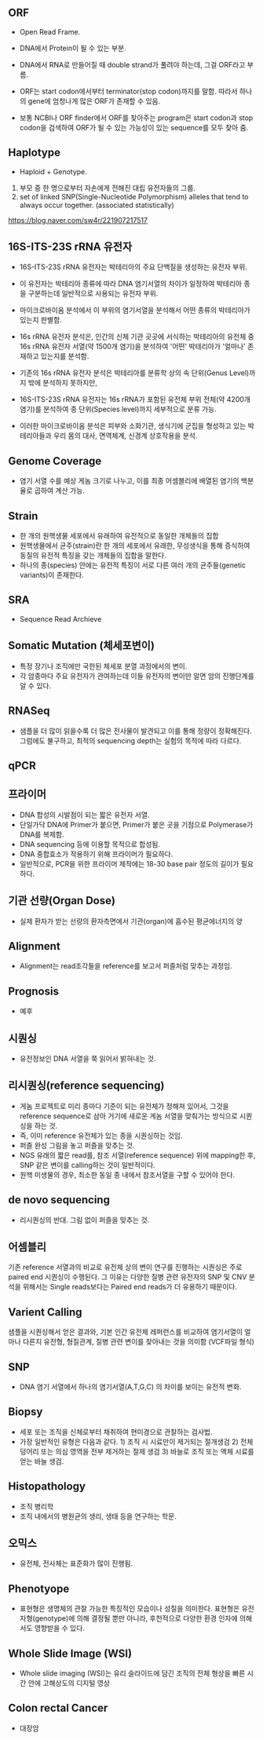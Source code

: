 
## ORF

- Open Read Frame.
- DNA에서 Protein이 될 수 있는 부분.

- DNA에서 RNA로 만들어질 때 double strand가 풀려야 하는데, 그걸 ORF라고 부름.
- ORF는 start codon에서부터 terminator(stop codon)까지를 말함. 따라서 하나의 gene에 엄청나게 많은 ORF가 존재할 수 있음.
- 보통 NCBI나 ORF finder에서 ORF를 찾아주는 program은 start codon과 stop codon을 검색하여 ORF가 될 수 있는 가능성이 있는 sequence를 모두 찾아 줌.

## Haplotype 
- Haploid + Genotype.
1. 부모 중 한 명으로부터 자손에게 전해진 대립 유전자들의 그룹.
2. set of linked SNP(Single-Nucleotide Polymorphism) alleles that tend to always occur together. (associated statistically)

https://blog.naver.com/sw4r/221907217517

## 16S-ITS-23S rRNA 유전자
- 16S-ITS-23S rRNA 유전자는 박테리아의 주요 단백질을 생성하는 유전자 부위. 
- 이 유전자는 박테리아 종류에 따라 DNA 염기서열의 차이가 일정하여 박테리아 종을 구분하는데 일반적으로 사용되는 유전자 부위.
- 마이크로바이옴 분석에서 이 부위의 염기서열을 분석해서 어떤 종류의 박테리아가 있는지 판별함. 

- 16s rRNA 유전자 분석은, 인간의 신체 기관 곳곳에 서식하는 박테리아의 유전체 중 16s rRNA 유전자 서열(약 1500개 염기)을 분석하여 '어떤' 박테리아가 '얼마나' 존재하고 있는지를 분석함. 
- 기존의 16s rRNA 유전자 분석은 박테리아를 분류학 상의 속 단위(Genus Level)까지 밖에 분석하지 못하지만, 
- 16S-ITS-23S rRNA 유전자는 16s rRNA가 포함된 유전체 부위 전체(약 4200개 염기)를 분석하여 종 단위(Species level)까지 세부적으로 분류 가능. 
- 이러한 마이크로바이옴 분석은 피부와 소화기관, 생식기에 군집을 형성하고 있는 박테리아들과 우리 몸의 대사, 면역체계, 신경계 상호작용을 분석.



## Genome Coverage
- 염기 서열 수를 예상 게놈 크기로 나누고, 이를 최종 어셈블리에 배열된 염기의 백분율로 곱하여 계산 가능.


## Strain
- 한 개의 원핵생물 세포에서 유래하여 유전적으로 동일한 개체들의 집합
- 원핵생물에서 균주(strain)란 한 개의 세포에서 유래한, 무성생식을 통해 증식하여 동질의 유전적 특징을 갖는 개체들의 집합을 말한다. 
- 하나의 종(species) 안에는 유전적 특징이 서로 다른 여러 개의 균주들(genetic variants)이 존재한다. 

## SRA
- Sequence Read Archieve 


## Somatic Mutation (체세포변이)
- 특정 장기나 조직에만 국한된 체세포 분열 과정에서의 변이.
- 각 암종마다 주요 유전자가 관여하는데 이들 유전자의 변이만 알면 암의 진행단계를 알 수 있다.

## RNASeq
- 샘플을 더 많이 읽을수록 더 많은 전사물이 발견되고 이를 통해 정량이 정확해진다. 그럼에도 불구하고, 최적의 sequencing depth는 실험의 목적에 따라 다르다.

## qPCR


## 프라이머
- DNA 합성의 시발점이 되는 짧은 유전자 서열.
- 단일가닥 DNA에 Primer가 붙으면, Primer가 붙은 곳을 기점으로 Polymerase가 DNA를 복제함.
- DNA sequencing 등에 이용할 목적으로 합성됨.
- DNA 중합효소가 작용하기 위해 프라이머가 필요하다.
- 일반적으로, PCR을 위한 프라이머 제작에는 18-30 base pair 정도의 길이가 필요하다.


## 기관 선량(Organ Dose)
- 실제 환자가 받는 선량의 환자측면에서 기관(organ)에 흡수된 평균에너지의 양

## Alignment
- Alignment는 read조각들을 reference를 보고서 퍼즐처럼 맞추는 과정임.

## Prognosis 
- 예후

## 시퀀싱
- 유전정보인 DNA 서열을 쭉 읽어서 밝혀내는 것. 

## 리시퀀싱(reference sequencing)
- 게놈 프로젝트로 미리 종마다 기준이 되는 유전체가 정해져 있어서, 그것을 reference sequence로 삼아 거기에 새로운 게놈 서열을 맞춰가는 방식으로 시퀀싱을 하는 것.
- 즉, 이미 reference 유전체가 있는 종을 시퀀싱하는 것임.
- 퍼즐 완성 그림을 놓고 퍼즐을 맞추는 것. 
- NGS 유래의 짧은 read를, 참조 서열(reference sequence) 위에 mapping한 후, SNP 같은 변이를 calling하는 것이 일반적이다.
- 원핵 미생물의 경우, 최소한 동일 종 내에서 참조서열을 구할 수 있어야 한다. 

## de novo sequencing
- 리시퀀싱의 반대. 그림 없이 퍼즐을 맞추는 것.

## 어셈블리 

기존 reference 서열과의 비교로 유전체 상의 변이 연구를 진행하는 시퀀싱은 주로 paired end 시퀀싱이 수행된다. 
그 이유는 다양한 질병 관련 유전자의 SNP 및 CNV 분석을 위해서는 Single reads보다는 Paired end reads가 더 유용하기 때문이다. 

## Varient Calling 
샘플을 시퀀싱해서 얻은 결과와, 기본 인간 유전체 레퍼런스를 비교하여 염기서열이 얼마나 다른지 유전형, 형질관계, 질병 관련 변이를 찾아내는 것을 의미함
(VCF파일 형식)

## SNP 
- DNA 염기 서열에서 하나의 염기서열(A,T,G,C) 의 차이를 보이는 유전적 변화.


## Biopsy
- 세포 또는 조직을 신체로부터 채취하여 현미경으로 관찰하는 검사법. 
- 가장 일반적인 유형은 다음과 같다. 1) 조직 시 시료만이 제거되는 절개생검 2) 전체 덩어리 또는 의심 영역을 전부 제거하는 절제 생검 3) 바늘로 조직 또는 액체 시료를 얻는 바늘 생검. 

## Histopathology 
- 조직 병리학
- 조직 내에서의 병원균의 생리, 생태 등을 연구하는 학문.

## 오믹스
- 유전체, 전사체는 표준화가 많이 진행됨. 

## Phenotyope 
- 표현형은 생명체의 관찰 가능한 특징적인 모습이나 성질을 의미한다. 표현형은 유전자형(genotype)에 의해 결정될 뿐만 아니라, 후천적으로 다양한 환경 인자에 의해서도 영향받을 수 있다. 


## Whole Slide Image (WSI)
- Whole slide imaging (WSI)는 유리 슬라이드에 담긴 조직의 전체 형상을 빠른 시간 안에 고해상도의 디지털 영상


## Colon rectal Cancer 
- 대장암
